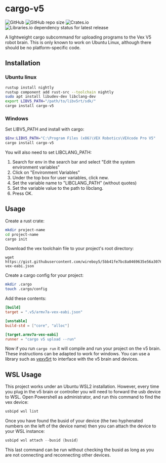 # cargo-v5
![GitHub](https://img.shields.io/github/license/Culpeper-Robotics/cargo-v5?style=flat-square)
![GitHub repo size](https://img.shields.io/github/repo-size/Culpeper-Robotics/cargo-v5?style=flat-square)
![Crates.io](https://img.shields.io/crates/v/cargo-v5?style=flat-square)
![Libraries.io dependency status for latest release](https://img.shields.io/librariesio/release/cargo/cargo-v5?style=flat-square)


A lightweight cargo subcommand for uploading programs to the Vex V5 robot brain.
This is only known to work on Ubuntu Linux, although there should be no platform-specific code.


## Installation


### Ubuntu linux
```bash
rustup install nightly
rustup component add rust-src --toolchain nightly
sudo apt install libudev-dev libclang-dev
export LIBV5_PATH="/path/to/libv5rt/sdk/"
cargo install cargo-v5
```

### Windows

Set LIBV5_PATH and install with cargo:
```powershell
$Env:LIBV5_PATH="C:\Program Files (x86)\VEX Robotics\VEXcode Pro V5"
cargo install cargo-v5
```

You will also need to set LIBCLANG_PATH:
1. Search for env in the search bar and select "Edit the system environment variables"
2. Click on "Environment Variables"
3. Under the top box for user variables, click new.
4. Set the variable name to "LIBCLANG_PATH" (without quotes)
5. Set the variable value to the path to libclang.
6. Press OK.

## Usage

Create a rust crate:
```bash
mkdir project-name
cd project-name
cargo init
```

Download the vex toolchain file to your project's root directory:
```
wget https://gist.githubusercontent.com/wireboy5/5bb41fe7bc8a0469635e56a3076946bf/raw/6699b6bed011447c724a4589dc3acb1e2ce61585/armv7a-vex-eabi.json
```

Create a cargo config for your project:
```bash
mkdir .cargo
touch .cargo/config
```

Add these contents:
```toml
[build]
target = ".v5/armv7a-vex-eabi.json"

[unstable]
build-std = ["core", "alloc"]

[target.armv7a-vex-eabi]
runner = "cargo v5 upload --run"
```

Now if you run `cargo run` it will compile and run your project on the v5 brain.
These instructions can be adapted to work for windows.
You can use a library such as [vexv5rt](https://github.com/Culpeper-Robotics/vexv5rt) to interface with the v5 brain and devices.

## WSL Usage

This project works under an Ubuntu WSL2 installation. However, every time you plug in the v5 brain or controller you will need to forward the usb device to WSL.
Open Powershell as administrator, and run this command to find the vex device:
```powershell
usbipd wsl list
```
Once you have found the busid of your device (the two hyphenated numbers on the left of the device name) then you can attach the device to your WSL instance:
```powershell
usbipd wsl attach --busid {busid}
```
This last command can be run without checking the busid as long as you are not connecting and reconnecting other devices.